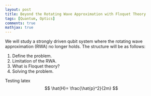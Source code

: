 ```yaml
---
layout: post
title: Beyond the Rotating Wave Approximation with Floquet Theory
tags: [Quantum, Optics]
comments: true
mathjax: true
---
```



We will study a strongly driven qubit system where the rotating wave approximation (RWA) no longer holds. The structure will be as follows:  

1) Define the problem.  
2) Limitation of the RWA.  
3) What is Floquet theory?  
4) Solving the problem.  

Testing latex  
$$ \hat{H}= \frac{\hat{p}^2}{2m} $$